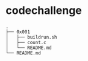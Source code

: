 # codechallenge
```
.
├── 0x001
│   ├── buildrun.sh
│   ├── count.c
│   └── README.md
└── README.md
```